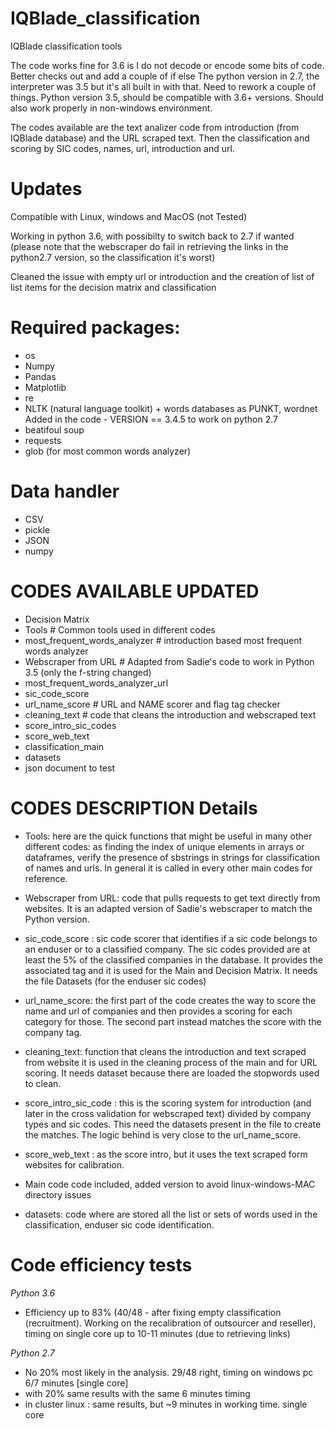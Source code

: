 # IQBlade_classification
IQBlade classification tools 

The code works fine for 3.6 is I do not decode or encode some bits of code. Better checks out and add a couple of if else
The python version in 2.7, the interpreter was 3.5 but it's all built in with that. Need to rework a couple of things.
Python version 3.5, should be compatible with 3.6+ versions. Should also work properly in non-windows environment.


The codes available are the text analizer code from introduction (from IQBlade database) and the URL scraped text.
Then the classification and scoring by SIC codes, names, url, introduction and url.

# Updates
Compatible with Linux, windows and MacOS (not Tested)

Working in python 3.6, with possibilty to switch back to 2.7 if wanted (please note that the webscraper do fail in retrieving the links in the python2.7 version, so the classification it's worst)

Cleaned the issue with empty url or introduction and the creation of list of list items for the decision matrix and classification

# Required packages:
* os 
* Numpy
* Pandas
* Matplotlib
* re
* NLTK (natural language toolkit) + words databases as PUNKT, wordnet Added in the code - VERSION == 3.4.5 to work on python 2.7 
* beatifoul soup
* requests
* glob (for most common words analyzer)

# Data handler
* CSV
* pickle
* JSON
* numpy

# CODES AVAILABLE UPDATED
* Decision Matrix
* Tools  # Common tools used in different codes
* most_frequent_words_analyzer # introduction based most frequent words analyzer
* Webscraper from URL # Adapted from Sadie's code to work in Python 3.5 (only the f-string changed)
* most_frequent_words_analyzer_url  
* sic_code_score 
* url_name_score # URL and NAME scorer and flag tag checker
* cleaning_text # code that cleans the introduction and webscraped text
* score_intro_sic_codes 
* score_web_text
* classification_main
* datasets
* json document to test
 
# CODES DESCRIPTION Details

* Tools: here are the quick functions that might be useful in many other different codes: as finding the index of unique elements in arrays or dataframes, verify the presence of sbstrings in strings for classification of names and urls. In general it is called in every other main codes for reference.

* Webscraper from URL: code that pulls requests to get text directly from websites. It is an adapted version of Sadie's webscraper to match the Python version.

* sic_code_score : sic code scorer that identifies if a sic code belongs to an enduser or to a classified company. The sic codes provided are at least the 5% of the classified companies in the database. It provides the associated tag and it is used for the Main and Decision Matrix. It needs the file Datasets (for the enduser sic codes)

* url_name_score: the first part of the code creates the way to score the name and url of companies and then provides a scoring for each category for those. The second part instead matches the score with the company tag.

* cleaning_text: function that cleans the introduction and text scraped from website it is used in the cleaning process of the main and for URL scoring. It needs dataset because there are loaded the stopwords used to clean.

* score_intro_sic_code : this is the scoring system for introduction (and later in the cross validation for webscraped text) divided by company types and sic codes. This need the datasets present in the file to create the matches. The logic behind is very close to the url_name_score.

* score_web_text : as the score intro, but it uses the text scraped form websites for calibration. 

* Main code code included, added version to avoid linux-windows-MAC directory issues

* datasets: code where are stored all the list or sets of words used in the classification, enduser sic code identification. 

# Code efficiency tests
_Python 3.6_
- Efficiency up to 83% (40/48 - after fixing empty classification (recruitment). Working on the recalibration of outsourcer and reseller), timing on single core up to 10-11 minutes (due to retrieving links)

_Python 2.7_
- No 20% most likely in the analysis. 29/48 right, timing on windows pc 6/7 minutes [single core]
- with 20% same results with the same 6 minutes timing
- in cluster linux : same results, but ~9 minutes in working time. single core
